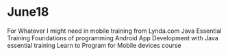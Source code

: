 # June18
For Whatever I might need in mobile training from Lynda.com
Java Essential Training
Foundations of programming
Android App Development with Java essential training
Learn to Program for Mobile devices course
